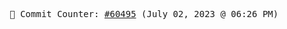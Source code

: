 <p align="center">
    <samp>
        📮 Commit Counter: <a href="https://github.com/Javascript-void0/Javascript-void0/commits/main">#60495</a> (July 02, 2023 @ 06:26 PM)
    </samp>
</p>
